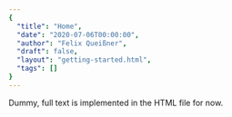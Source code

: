 ```yaml
---
{
  "title": "Home",
  "date": "2020-07-06T00:00:00",
  "author": "Felix Queißner",
  "draft": false,
  "layout": "getting-started.html",
  "tags": []
}  
---
```

Dummy, full text is implemented in the HTML file for now.
